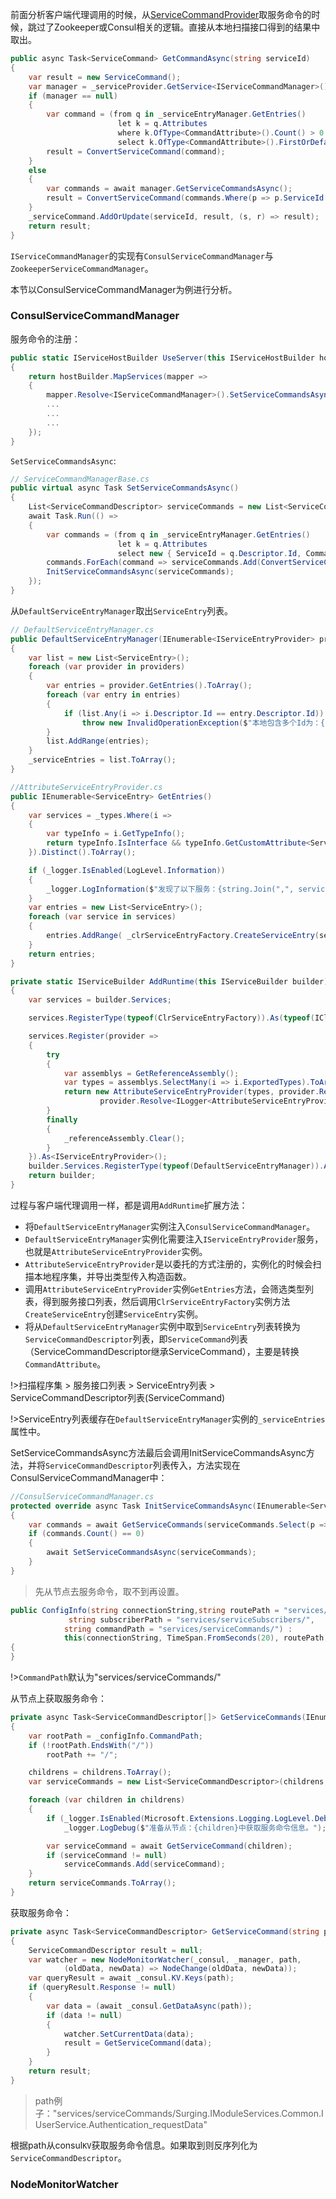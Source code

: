 前面分析客户端代理调用的时候，从[ServiceCommandProvider](/surging/客户端代理调用?id=servicecommandprovider)取服务命令的时候，跳过了Zookeeper或Consul相关的逻辑。直接从本地扫描接口得到的结果中取出。
```csharp
public async Task<ServiceCommand> GetCommandAsync(string serviceId)
{
    var result = new ServiceCommand();
    var manager = _serviceProvider.GetService<IServiceCommandManager>();
    if (manager == null)
    {
        var command = (from q in _serviceEntryManager.GetEntries()
                        let k = q.Attributes
                        where k.OfType<CommandAttribute>().Count() > 0 && q.Descriptor.Id == serviceId
                        select k.OfType<CommandAttribute>().FirstOrDefault()).FirstOrDefault();
        result = ConvertServiceCommand(command);
    }
    else
    {
        var commands = await manager.GetServiceCommandsAsync();
        result = ConvertServiceCommand(commands.Where(p => p.ServiceId == serviceId).FirstOrDefault());
    }
    _serviceCommand.AddOrUpdate(serviceId, result, (s, r) => result);
    return result;
}
```
`IServiceCommandManager`的实现有`ConsulServiceCommandManager`与`ZookeeperServiceCommandManager`。

本节以ConsulServiceCommandManager为例进行分析。

### ConsulServiceCommandManager

服务命令的注册：
```csharp
public static IServiceHostBuilder UseServer(this IServiceHostBuilder hostBuilder, string ip, int port, string token="True")
{
    return hostBuilder.MapServices(mapper =>
    {
        mapper.Resolve<IServiceCommandManager>().SetServiceCommandsAsync();
        ...
        ...
        ...
    });
}
```
`SetServiceCommandsAsync`:

```csharp
// ServiceCommandManagerBase.cs
public virtual async Task SetServiceCommandsAsync()
{
    List<ServiceCommandDescriptor> serviceCommands = new List<ServiceCommandDescriptor>();
    await Task.Run(() =>
    {
        var commands = (from q in _serviceEntryManager.GetEntries()
                        let k = q.Attributes
                        select new { ServiceId = q.Descriptor.Id, Command = k.OfType<CommandAttribute>().FirstOrDefault() }).ToList();
        commands.ForEach(command => serviceCommands.Add(ConvertServiceCommand(command.ServiceId, command.Command)));
        InitServiceCommandsAsync(serviceCommands);
    });
}
```

从`DefaultServiceEntryManager`取出`ServiceEntry`列表。
```csharp
// DefaultServiceEntryManager.cs
public DefaultServiceEntryManager(IEnumerable<IServiceEntryProvider> providers)
{
    var list = new List<ServiceEntry>();
    foreach (var provider in providers)
    {
        var entries = provider.GetEntries().ToArray();
        foreach (var entry in entries)
        {
            if (list.Any(i => i.Descriptor.Id == entry.Descriptor.Id))
                throw new InvalidOperationException($"本地包含多个Id为：{entry.Descriptor.Id} 的服务条目。");
        }
        list.AddRange(entries);
    }
    _serviceEntries = list.ToArray();
}
```
```csharp
//AttributeServiceEntryProvider.cs
public IEnumerable<ServiceEntry> GetEntries()
{
    var services = _types.Where(i =>
    {
        var typeInfo = i.GetTypeInfo();
        return typeInfo.IsInterface && typeInfo.GetCustomAttribute<ServiceBundleAttribute>() != null && _serviceProvider.Current.IsRegistered(i);
    }).Distinct().ToArray();

    if (_logger.IsEnabled(LogLevel.Information))
    {
        _logger.LogInformation($"发现了以下服务：{string.Join(",", services.Select(i => i.ToString()))}。");
    }
    var entries = new List<ServiceEntry>();
    foreach (var service in services)
    {
        entries.AddRange( _clrServiceEntryFactory.CreateServiceEntry(service));
    }
    return entries;
}
```

```csharp
private static IServiceBuilder AddRuntime(this IServiceBuilder builder)
{
    var services = builder.Services;

    services.RegisterType(typeof(ClrServiceEntryFactory)).As(typeof(IClrServiceEntryFactory)).SingleInstance();

    services.Register(provider =>
    {
        try
        {
            var assemblys = GetReferenceAssembly();
            var types = assemblys.SelectMany(i => i.ExportedTypes).ToArray();
            return new AttributeServiceEntryProvider(types, provider.Resolve<IClrServiceEntryFactory>(),
                    provider.Resolve<ILogger<AttributeServiceEntryProvider>>(), provider.Resolve<CPlatformContainer>());
        }
        finally
        {
            _referenceAssembly.Clear();
        }
    }).As<IServiceEntryProvider>();
    builder.Services.RegisterType(typeof(DefaultServiceEntryManager)).As(typeof(IServiceEntryManager)).SingleInstance();
    return builder;
}
```

过程与客户端代理调用一样，都是调用`AddRuntime`扩展方法：
* 将`DefaultServiceEntryManager`实例注入`ConsulServiceCommandManager`。
* `DefaultServiceEntryManager`实例化需要注入`IServiceEntryProvider`服务，也就是`AttributeServiceEntryProvider`实例。
* `AttributeServiceEntryProvider`是以委托的方式注册的，实例化的时候会扫描本地程序集，并导出类型传入构造函数。
* 调用`AttributeServiceEntryProvider`实例`GetEntries`方法，会筛选类型列表，得到服务接口列表，然后调用`ClrServiceEntryFactory`实例方法`CreateServiceEntry`创建`ServiceEntry`实例。
* 将从`DefaultServiceEntryManager`实例中取到`ServiceEntry`列表转换为`ServiceCommandDescriptor`列表，即`ServiceCommand`列表（ServiceCommandDescriptor继承ServiceCommand），主要是转换`CommandAttribute`。

!>扫描程序集 > 服务接口列表 > ServiceEntry列表 > ServiceCommandDescriptor列表(ServiceCommand)

!>ServiceEntry列表缓存在`DefaultServiceEntryManager`实例的`_serviceEntries`属性中。

SetServiceCommandsAsync方法最后会调用InitServiceCommandsAsync方法，并将`ServiceCommandDescriptor`列表传入，方法实现在ConsulServiceCommandManager中：
```csharp
//ConsulServiceCommandManager.cs
protected override async Task InitServiceCommandsAsync(IEnumerable<ServiceCommandDescriptor> serviceCommands)
{
    var commands = await GetServiceCommands(serviceCommands.Select(p => $"{ _configInfo.CommandPath}{ p.ServiceId}"));
    if (commands.Count() == 0)
    {
        await SetServiceCommandsAsync(serviceCommands);
    }
}
```
>先从节点去服务命令，取不到再设置。

```csharp
public ConfigInfo(string connectionString,string routePath = "services/serviceRoutes/",
             string subscriberPath = "services/serviceSubscribers/",
            string commandPath = "services/serviceCommands/") :
            this(connectionString, TimeSpan.FromSeconds(20), routePath, subscriberPath,commandPath)
{
}
```

!>`CommandPath`默认为"services/serviceCommands/"


从节点上获取服务命令：
```csharp
private async Task<ServiceCommandDescriptor[]> GetServiceCommands(IEnumerable<string> childrens)
{
    var rootPath = _configInfo.CommandPath;
    if (!rootPath.EndsWith("/"))
        rootPath += "/";

    childrens = childrens.ToArray();
    var serviceCommands = new List<ServiceCommandDescriptor>(childrens.Count());

    foreach (var children in childrens)
    {
        if (_logger.IsEnabled(Microsoft.Extensions.Logging.LogLevel.Debug))
            _logger.LogDebug($"准备从节点：{children}中获取服务命令信息。");

        var serviceCommand = await GetServiceCommand(children);
        if (serviceCommand != null)
            serviceCommands.Add(serviceCommand);
    }
    return serviceCommands.ToArray();
}
```

获取服务命令：
```csharp
private async Task<ServiceCommandDescriptor> GetServiceCommand(string path)
{
    ServiceCommandDescriptor result = null;
    var watcher = new NodeMonitorWatcher(_consul, _manager, path,
            (oldData, newData) => NodeChange(oldData, newData));
    var queryResult = await _consul.KV.Keys(path);
    if (queryResult.Response != null)
    {
        var data = (await _consul.GetDataAsync(path));
        if (data != null)
        {
            watcher.SetCurrentData(data);
            result = GetServiceCommand(data);
        }
    }
    return result;
}
```
>path例子："services/serviceCommands/Surging.IModuleServices.Common.IUserService.Authentication_requestData"

根据path从consul`KV`获取服务命令信息。如果取到则反序列化为`ServiceCommandDescriptor`。

### NodeMonitorWatcher
